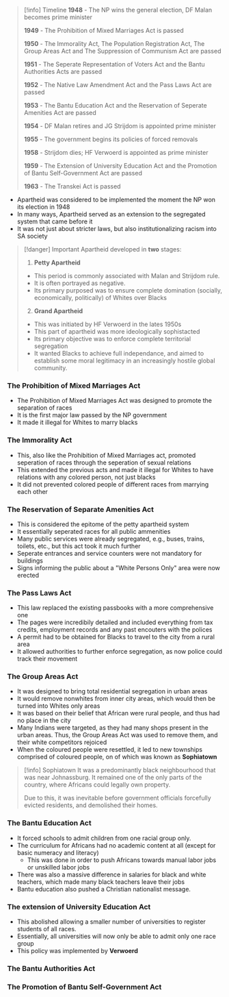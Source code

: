 >[!info] Timeline
>**1948** - The NP wins the general election, DF Malan becomes prime minister
>
>**1949** - The Prohibition of Mixed Marriages Act is passed
>
>**1950** - The Immorality Act, The Population Registration Act, The Group Areas Act and The Suppression of Communism Act are passed
>
>**1951** - The Seperate Representation of Voters Act and the Bantu Authorities Acts are passed
>
>**1952** - The Native Law Amendment Act and the Pass Laws Act are passed
>
>**1953** - The Bantu Education Act and the Reservation of Seperate Amenities Act are passed
>
>**1954** - DF Malan retires and JG Strijdom is appointed prime minister
>
>**1955** - The government begins its policies of forced removals
>
>**1958** - Strijdom dies; HF Verwoerd is appointed as prime minister
>
>**1959** - The Extension of University Education Act and the Promotion of Bantu Self-Government Act are passed
>
>**1963** - The Transkei Act is passed
>

- Apartheid was considered to be implemented the moment the NP won its election in 1948
- In many ways, Apartheid served as an extension to the segregated system that came before it
- It was not just about stricter laws, but also institutionalizing racism into SA society

>[!danger] Important
> Apartheid developed in **two** stages:
> 1. **Petty Apartheid**
> 	- This period is commonly associated with Malan and Strijdom rule.
> 	- It is often portrayed as negative.
> 	- Its primary purposed was to ensure complete domination (socially, economically, politically) of Whites over Blacks
> 	  
> 2. **Grand Apartheid**
> 	- This was initiated by HF Verwoerd in the lates 1950s
> 	- This part of apartheid was more ideologically sophistacted
> 	- Its primary objective was to enforce complete territorial segregation
> 	- It wanted Blacks to achieve full independance, and aimed to establish some moral legitimacy in an increasingly hostile global community.

### The Prohibition of Mixed Marriages Act
- The Prohibition of Mixed Marriages Act was designed to promote the separation of races
- It is the first major law passed by the NP government
- It made it illegal for Whites to marry blacks

### The Immorality Act
- This, also like the Prohibition of Mixed Marriages act, promoted seperation of races through the seperation of sexual relations
- This extended the previous acts and made it illegal for Whites to have relations with any colored person, not just blacks
- It did not prevented colored people of different races from marrying each other

### The Reservation of Separate Amenities Act
- This is considered the epitome of the petty apartheid system
- It essentially seperated races for all public ammenities
- Many public services were already segregated, e.g., buses, trains, toilets, etc., but this act took it much further
- Seperate entrances and service counters were not mandatory for buildings
- Signs informing the public about a "White Persons Only" area were now erected

### The Pass Laws Act
- This law replaced the existing passbooks with a more comprehensive one
- The pages were incredibily detailed and included everything from tax credits, employment records and any past encouters with the polices
- A permit had to be obtained for Blacks to travel to the city from a rural area
- It allowed authorities to further enforce segregation, as now police could track their movement

### The Group Areas Act
- It was designed to bring total residential segregation in urban areas
- It would remove nonwhites from inner city areas, which would then be turned into Whites only areas
- It was based on their belief that African were rural people, and thus had no place in the city
- Many Indians were targeted, as they had many shops present in the urban areas. Thus, the Group Areas Act was used to remove them, and their white competitors rejoiced
- When the coloured people were resettled, it led to new townships comprised of coloured people, on of which was known as **Sophiatown**

>[!info] Sophiatown
>It was a predominantly black neighbourhood that was near Johnassburg. It remained one of the only parts of the country, where Africans could legally own property. 
>
>Due to this, it was inevitable before government officials forcefully evicted residents, and demolished their homes.

### The Bantu Education Act
- It forced schools to admit children from one racial group only.
- The curriculum for Africans had no academic content at all (except for basic numeracy and literacy)
	- This was done in order to push Africans towards manual labor jobs or unskilled labor jobs
- There was also a massive difference in salaries for black and white teachers, which made many black teachers leave their jobs
- Bantu education also pushed a Christian nationalist message.

### The extension of University Education Act
- This abolished allowing a smaller number of universities to register students of all races. 
- Essentially, all universities will now only be able to admit only one race group
- This policy was implemented by **Verwoerd**

### The Bantu Authorities Act

### The Promotion of Bantu Self-Government Act

